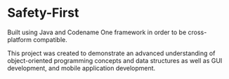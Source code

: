 # Safety-First
Built using Java and Codename One framework in order to be cross-platform compatible. 

This project was created to demonstrate an advanced understanding of object-oriented programming concepts and data structures as well as GUI development, and mobile application development.

